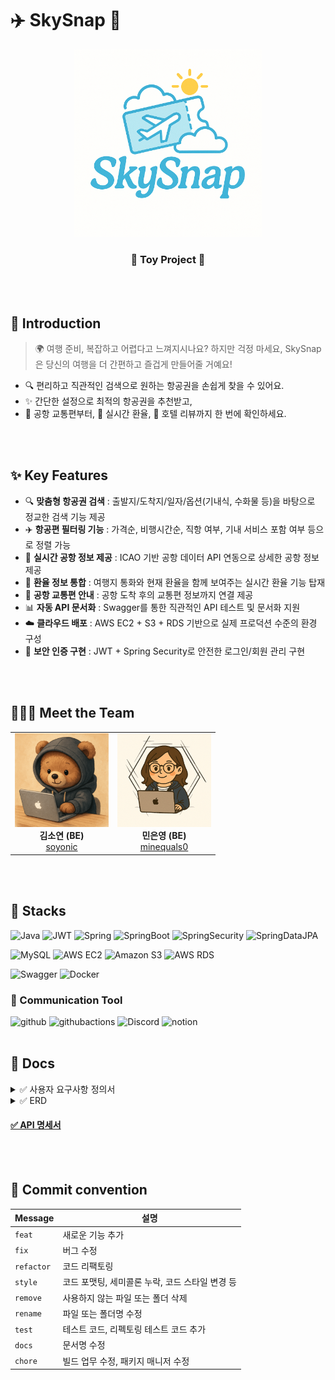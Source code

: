 # ✈️ SkySnap 🎫
<div align="center">
  <img src="https://github.com/TeamToyProjects/skysnap/blob/main/images/logo.png?raw=true" width="300px">
  <h3>🌱 Toy Project 🌱</h3>
</div>

<br><br>
  
## 🛫 Introduction
> 🌍 여행 준비, 복잡하고 어렵다고 느껴지시나요?
> 하지만 걱정 마세요, SkySnap은 당신의 여행을 더 간편하고 즐겁게 만들어줄 거예요!

- 🔍 편리하고 직관적인 검색으로 원하는 항공권을 손쉽게 찾을 수 있어요.   
- ✨ 간단한 설정으로 최적의 항공권을 추천받고,    
- 🚖 공항 교통편부터, 💸 실시간 환율, 🏨 호텔 리뷰까지 한 번에 확인하세요.

<br>
<br>

## ✨ Key Features
- 🔍 **맞춤형 항공권 검색** : 출발지/도착지/일자/옵션(기내식, 수화물 등)을 바탕으로 정교한 검색 기능 제공
- ✈️ **항공편 필터링 기능** : 가격순, 비행시간순, 직항 여부, 기내 서비스 포함 여부 등으로 정렬 가능
- 🛫 **실시간 공항 정보 제공** : ICAO 기반 공항 데이터 API 연동으로 상세한 공항 정보 제공
- 💸 **환율 정보 통합** : 여행지 통화와 현재 환율을 함께 보여주는 실시간 환율 기능 탑재
- 🚖 **공항 교통편 안내** : 공항 도착 후의 교통편 정보까지 연결 제공
- 📊 **자동 API 문서화** : Swagger를 통한 직관적인 API 테스트 및 문서화 지원
- ☁️ **클라우드 배포** : AWS EC2 + S3 + RDS 기반으로 실제 프로덕션 수준의 환경 구성
- 🔐 **보안 인증 구현** : JWT + Spring Security로 안전한 로그인/회원 관리 구현
<br>
<br>

## 👩🏻‍💻 Meet the Team
<table align="center">
  <tr>
    <td align="center">
      <img src="https://github.com/TeamToyProjects/skysnap/blob/main/images/%EC%86%8C%EC%97%B0%ED%94%84%EB%A1%9C%ED%95%84.png?raw=true" width="150px" height="150px"><br>
      <b>김소연 (BE)</b><br>
      <a href="https://github.com/soyonic">soyonic</a>
    </td>
    <td align="center">
      <img src="https://github.com/TeamToyProjects/skysnap/blob/main/images/%EC%9D%80%EC%98%81%ED%94%84%EB%A1%9C%ED%95%84.png?raw=true" width="150px" height="150px"><br>
      <b>민은영 (BE)</b><br>
      <a href="https://github.com/minequals0">minequals0</a>
    </td>
  </tr>
</table>

<br>
<br>


## 📂 Stacks
![Java](https://img.shields.io/badge/JAVA-4285F4?style=for-the-badge&logo=java&logoColor=white)
![JWT](https://img.shields.io/badge/JWT-000000?style=for-the-badge&logo=JSON%20web%20tokens&logoColor=white)
![Spring](https://img.shields.io/badge/Spring-6DB33F?style=for-the-badge&logo=Spring&logoColor=white)
![SpringBoot](https://img.shields.io/badge/SpringBoot-6DB33F?style=for-the-badge&logo=SpringBoot&logoColor=white)
![SpringSecurity](https://img.shields.io/badge/Spring%20Security-6DB33F?style=for-the-badge&logo=Spring%20Security&logoColor=white)
![SpringDataJPA](https://img.shields.io/badge/Spring%20Data%20JPA-6DB33F?style=for-the-badge&logo=hibernate&logoColor=white)

![MySQL](https://img.shields.io/badge/MySQL-4479A1?logo=mysql&style=for-the-badge&logoColor=white)
![AWS EC2](https://img.shields.io/badge/AWS%20EC2-FF9900?style=for-the-badge&logo=amazonaws&logoColor=white)
![Amazon S3](https://img.shields.io/badge/Amazon%20S3-569A31?style=for-the-badge&logo=amazons3&logoColor=white)
![AWS RDS](https://img.shields.io/badge/AWS%20RDS-527FFF?style=for-the-badge&logo=amazonrds&logoColor=white)

![Swagger](https://img.shields.io/badge/Swagger-85EA2D?style=for-the-badge&logo=swagger&logoColor=white)
![Docker](https://img.shields.io/badge/Docker-2496ED?style=for-the-badge&logo=docker&logoColor=white)


### 📢 Communication Tool
![github](https://img.shields.io/badge/github-181717?style=for-the-badge&logo=github&logoColor=white)
![githubactions](https://img.shields.io/badge/githubactions-2088FF?style=for-the-badge&logo=githubactions&logoColor=white)
![Discord](https://img.shields.io/badge/discord-5865F2?style=for-the-badge&logo=discord&logoColor=white)
![notion](https://img.shields.io/badge/notion-000000?style=for-the-badge&logo=notion&logoColor=white)
<br>
<br>


## 📝 Docs
<details>
<summary> ✅ 사용자 요구사항 정의서</summary>
<div markdown="1">
 <img width="1032" alt="사용자요구사항정의서" src="">
</div>
</details>

<details>
<summary> ✅ ERD</summary>
<div markdown="1">
<img width="673" alt="ERD" src="">
</div>
</details>

#### [✅ API 명세서](http://.html#/)
<br>
<br>


## 📌 Commit convention
| Message  | 설명                                            |
| -------- | ----------------------------------------------- |
| `feat`	   | 새로운 기능 추가                                |
| `fix`	     | 버그 수정                                |
| `refactor` | 코드 리팩토링                                |
| `style`	   | 코드 포맷팅, 세미콜론 누락, 코드 스타일 변경 등                                |
| `remove`	 | 사용하지 않는 파일 또는 폴더 삭제                                |
| `rename`	 | 파일 또는 폴더명 수정                                |
| `test`	   | 테스트 코드, 리펙토링 테스트 코드 추가                                |
| `docs`	   | 문서명 수정                                |
| `chore`	   | 빌드 업무 수정, 패키지 매니저 수정                                |
